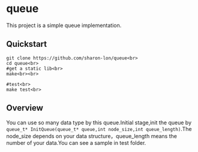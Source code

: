 # queue
  This project is a simple queue implementation.
  
## Quickstart

```
git clone https://github.com/sharon-lon/queue<br>
cd queue<br>
#get a static lib<br>
make<br><br>
  
#test<br>
make test<br>
```

## Overview
You can use so many data type by this queue.Initial stage,init the queue by `queue_t* InitQueue(queue_t* queue,int node_size,int queue_length)`.The node_size depends on your data structure，queue_length means the number of your data.You can see a sample in test folder.
